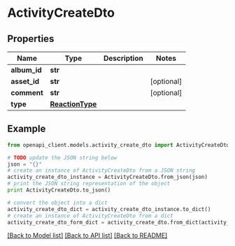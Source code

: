 # ActivityCreateDto


## Properties

Name | Type | Description | Notes
------------ | ------------- | ------------- | -------------
**album_id** | **str** |  | 
**asset_id** | **str** |  | [optional] 
**comment** | **str** |  | [optional] 
**type** | [**ReactionType**](ReactionType.md) |  | 

## Example

```python
from openapi_client.models.activity_create_dto import ActivityCreateDto

# TODO update the JSON string below
json = "{}"
# create an instance of ActivityCreateDto from a JSON string
activity_create_dto_instance = ActivityCreateDto.from_json(json)
# print the JSON string representation of the object
print ActivityCreateDto.to_json()

# convert the object into a dict
activity_create_dto_dict = activity_create_dto_instance.to_dict()
# create an instance of ActivityCreateDto from a dict
activity_create_dto_form_dict = activity_create_dto.from_dict(activity_create_dto_dict)
```
[[Back to Model list]](../README.md#documentation-for-models) [[Back to API list]](../README.md#documentation-for-api-endpoints) [[Back to README]](../README.md)


